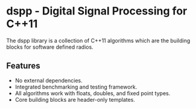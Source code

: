 # dspp - Digital Signal Processing for C++11

The dspp library is a collection of C++11 algorithms which are
the building blocks for software defined radios.

## Features

 * No external dependencies.
 * Integrated benchmarking and testing framework.
 * All algorithms work with floats, doubles, and fixed point types.
 * Core building blocks are header-only templates.
 